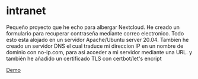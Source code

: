 # intranet
Pequeño proyecto que he echo para albergar Nextcloud. He creado un formulario para recuperar contraseña mediante correo electronico. Todo esto esta alojado en un servidor Apache/Ubuntu server 20.04. Tambien he creado un servidor DNS el cual traduce mi direccion IP en un nombre de dominio con no-ip.com, para asi acceder a mi servidor mediante una URL. y también he añadido un certificado TLS con certbot/let's encript


<a href="homeintranet.ddns.net"> Demo
